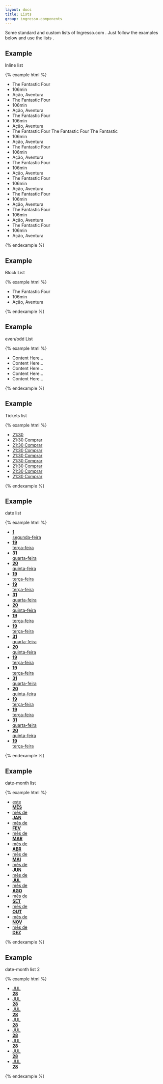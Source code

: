 ```yaml
---
layout: docs
title: Lists 
group: ingresso-components
---
```


Some standard and custom lists of Ingresso.com . Just follow the examples below and use the lists .

## Example
Inline list

{% example html %}

<ul class="list-type01">
  <li class="lt-tp01-it">The Fantastic Four</li>
  <li class="lt-tp01-it">106min</li>
  <li class="lt-tp01-it">Ação, Aventura</li>
  <li class="lt-tp01-it">The Fantastic Four</li>
  <li class="lt-tp01-it">106min</li>
  <li class="lt-tp01-it">Ação, Aventura</li>
  <li class="lt-tp01-it">The Fantastic Four</li>
  <li class="lt-tp01-it">106min</li>
  <li class="lt-tp01-it">Ação, Aventura</li>
  <li class="lt-tp01-it">The Fantastic Four The Fantastic Four The Fantastic</li>
  <li class="lt-tp01-it">106min</li>
  <li class="lt-tp01-it">Ação, Aventura</li>
  <li class="lt-tp01-it">The Fantastic Four</li>
  <li class="lt-tp01-it">106min</li>
  <li class="lt-tp01-it">Ação, Aventura</li>
  <li class="lt-tp01-it">The Fantastic Four</li>
  <li class="lt-tp01-it">106min</li>
  <li class="lt-tp01-it">Ação, Aventura</li>
  <li class="lt-tp01-it">The Fantastic Four</li>
  <li class="lt-tp01-it">106min</li>
  <li class="lt-tp01-it">Ação, Aventura</li>
  <li class="lt-tp01-it">The Fantastic Four</li>
  <li class="lt-tp01-it">106min</li>
  <li class="lt-tp01-it">Ação, Aventura</li>
  <li class="lt-tp01-it">The Fantastic Four</li>
  <li class="lt-tp01-it">106min</li>
  <li class="lt-tp01-it">Ação, Aventura</li>
  <li class="lt-tp01-it">The Fantastic Four</li>
  <li class="lt-tp01-it">106min</li>
  <li class="lt-tp01-it">Ação, Aventura</li>
</ul>

{% endexample %}

## Example
Block List

{% example html %}

<ul class="list-type02">
  <li class="lt-tp02-it">The Fantastic Four</li>
  <li class="lt-tp02-it">106min</li>
  <li class="lt-tp02-it">Ação, Aventura</li>
</ul>

{% endexample %}

## Example
even/odd List

{% example html %}

<ul class="list-type03">
  <li class="lt-tp03-it">
     Content Here...
  </li>
  <li class="lt-tp03-it">
     Content Here...
  </li>
  <li class="lt-tp03-it">
     Content Here...
  </li>
  <li class="lt-tp03-it">
     Content Here...
  </li>
  <li class="lt-tp03-it">
     Content Here...
  </li>
</ul>

{% endexample %}

## Example

Tickets list

{% example html %}

<ul class="tickets-lt">
  <li class="tck-it is-disabled"><a href="" class="tck-lk"><time datetime="2015-06-19T21:30" title="19/06/2015 às 21:30h">21:30</time></a></li>
  <li class="tck-it">
    <a href="" class="tck-lk">
      <time datetime="2015-06-19T21:30" title="19/06/2015 às 21:30h">21:30</time>
      <span class="tck-buy">Comprar</span>
    </a>
  </li>
  <li class="tck-it">
    <a href="" class="tck-lk">
      <time datetime="2015-06-19T21:30" title="19/06/2015 às 21:30h">21:30</time>
      <span class="tck-buy">Comprar</span>
    </a>
  </li>
  <li class="tck-it">
    <a href="" class="tck-lk">
      <time datetime="2015-06-19T21:30" title="19/06/2015 às 21:30h">21:30</time>
      <span class="tck-buy">Comprar</span>
    </a>
  </li>
  <li class="tck-it">
    <a href="" class="tck-lk">
      <time datetime="2015-06-19T21:30" title="19/06/2015 às 21:30h">21:30</time>
      <span class="tck-buy">Comprar</span>
    </a>
  </li>
  <li class="tck-it">
    <a href="" class="tck-lk">
      <time datetime="2015-06-19T21:30" title="19/06/2015 às 21:30h">21:30</time>
      <span class="tck-buy">Comprar</span>
    </a>
  </li>
  <li class="tck-it">
    <a href="" class="tck-lk">
      <time datetime="2015-06-19T21:30" title="19/06/2015 às 21:30h">21:30</time>
      <span class="tck-buy">Comprar</span>
    </a>
  </li>
  <li class="tck-it">
    <a href="" class="tck-lk">
      <time datetime="2015-06-19T21:30" title="19/06/2015 às 21:30h">21:30</time>
      <span class="tck-buy">Comprar</span>
    </a>
  </li>
  <li class="tck-it">
    <a href="" class="tck-lk">
      <time datetime="2015-06-19T21:30" title="19/06/2015 às 21:30h">21:30</time>
      <span class="tck-buy">Comprar</span>
    </a>
  </li>

</ul>

{% endexample %}

## Example
date list

{% example html %}

<ul class="date-lt date-day-lt">
  <li class="date-it">
    <a href="" class="date-lk"><time datetime="19/06/2015" title="19/06/2015"><strong class="date-main-info">1</strong><br><span class="date-info">segunda-feira</span></time></a>
  </li>
  <li class="date-it is-selected">
    <a href="" class="date-lk"><time datetime="19/06/2015" title="19/06/2015"><strong class="date-main-info">19</strong><br><span class="date-info">terça-feira</span></time></a>
  </li>
  <li class="date-it">
    <a href="" class="date-lk"><time datetime="19/06/2015" title="19/06/2015"><strong class="date-main-info">31</strong><br><span class="date-info">quarta-feira</span></time></a>
  </li>
  <li class="date-it is-disabled">
    <a href="" class="date-lk"><time datetime="19/06/2015" title="19/06/2015"><strong class="date-main-info">20</strong><br><span class="date-info">quinta-feira</span></time></a>
  </li>
  <li class="date-it">
    <a href="" class="date-lk"><time datetime="19/06/2015" title="19/06/2015"><strong class="date-main-info">19</strong><br><span class="date-info">terça-feira</span></time></a>
  </li>
  <li class="date-it">
    <a href="" class="date-lk"><time datetime="19/06/2015" title="19/06/2015"><strong class="date-main-info">19</strong><br><span class="date-info">terça-feira</span></time></a>
  </li>
  <li class="date-it">
    <a href="" class="date-lk"><time datetime="19/06/2015" title="19/06/2015"><strong class="date-main-info">31</strong><br><span class="date-info">quarta-feira</span></time></a>
  </li>
  <li class="date-it is-disabled">
    <a href="" class="date-lk"><time datetime="19/06/2015" title="19/06/2015"><strong class="date-main-info">20</strong><br><span class="date-info">quinta-feira</span></time></a>
  </li>
  <li class="date-it">
    <a href="" class="date-lk"><time datetime="19/06/2015" title="19/06/2015"><strong class="date-main-info">19</strong><br><span class="date-info">terça-feira</span></time></a>
  </li>
  <li class="date-it">
    <a href="" class="date-lk"><time datetime="19/06/2015" title="19/06/2015"><strong class="date-main-info">19</strong><br><span class="date-info">terça-feira</span></time></a>
  </li>
  <li class="date-it">
    <a href="" class="date-lk"><time datetime="19/06/2015" title="19/06/2015"><strong class="date-main-info">31</strong><br><span class="date-info">quarta-feira</span></time></a>
  </li>
  <li class="date-it is-disabled">
    <a href="" class="date-lk"><time datetime="19/06/2015" title="19/06/2015"><strong class="date-main-info">20</strong><br><span class="date-info">quinta-feira</span></time></a>
  </li>
  <li class="date-it">
    <a href="" class="date-lk"><time datetime="19/06/2015" title="19/06/2015"><strong class="date-main-info">19</strong><br><span class="date-info">terça-feira</span></time></a>
  </li>
  <li class="date-it">
    <a href="" class="date-lk"><time datetime="19/06/2015" title="19/06/2015"><strong class="date-main-info">19</strong><br><span class="date-info">terça-feira</span></time></a>
  </li>
  <li class="date-it">
    <a href="" class="date-lk"><time datetime="19/06/2015" title="19/06/2015"><strong class="date-main-info">31</strong><br><span class="date-info">quarta-feira</span></time></a>
  </li>
  <li class="date-it is-disabled">
    <a href="" class="date-lk"><time datetime="19/06/2015" title="19/06/2015"><strong class="date-main-info">20</strong><br><span class="date-info">quinta-feira</span></time></a>
  </li>
  <li class="date-it">
    <a href="" class="date-lk"><time datetime="19/06/2015" title="19/06/2015"><strong class="date-main-info">19</strong><br><span class="date-info">terça-feira</span></time></a>
  </li>
  <li class="date-it">
    <a href="" class="date-lk"><time datetime="19/06/2015" title="19/06/2015"><strong class="date-main-info">19</strong><br><span class="date-info">terça-feira</span></time></a>
  </li>
  <li class="date-it">
    <a href="" class="date-lk"><time datetime="19/06/2015" title="19/06/2015"><strong class="date-main-info">31</strong><br><span class="date-info">quarta-feira</span></time></a>
  </li>
  <li class="date-it is-disabled">
    <a href="" class="date-lk"><time datetime="19/06/2015" title="19/06/2015"><strong class="date-main-info">20</strong><br><span class="date-info">quinta-feira</span></time></a>
  </li>
  <li class="date-it">
    <a href="" class="date-lk"><time datetime="19/06/2015" title="19/06/2015"><strong class="date-main-info">19</strong><br><span class="date-info">terça-feira</span></time></a>
  </li>
</ul>

{% endexample %}


## Example
date-month list

{% example html %}

<ul class="date-lt date-month-lt">
  <li class="date-it is-selected">
    <a href="" class="date-lk"><time datetime="2015-07" title="2015-07"><span class="date-info">este</span><br><strong class="date-main-info">MÊS</strong></time></a>
  </li>
  <li class="date-it">
    <a href="" class="date-lk"><time datetime="2015-07" title="2015-07"><span class="date-info">mês de</span><br><strong class="date-main-info">JAN</strong></time></a>
  </li>
  <li class="date-it">
    <a href="" class="date-lk"><time datetime="2015-07" title="2015-07"><span class="date-info">mês de</span><br><strong class="date-main-info">FEV</strong></time></a>
  </li>
  <li class="date-it is-disabled">
    <a href="" class="date-lk"><time datetime="2015-07" title="2015-07"><span class="date-info">mês de</span><br><strong class="date-main-info">MAR</strong></time></a>
  </li>
  <li class="date-it">
    <a href="" class="date-lk"><time datetime="2015-07" title="2015-07"><span class="date-info">mês de</span><br><strong class="date-main-info">ABR</strong></time></a>
  </li>
  <li class="date-it">
    <a href="" class="date-lk"><time datetime="2015-07" title="2015-07"><span class="date-info">mês de</span><br><strong class="date-main-info">MAI</strong></time></a>
  </li>
  <li class="date-it">
    <a href="" class="date-lk"><time datetime="2015-07" title="2015-07"><span class="date-info">mês de</span><br><strong class="date-main-info">JUN</strong></time></a>
  </li>
  <li class="date-it">
    <a href="" class="date-lk"><time datetime="2015-07" title="2015-07"><span class="date-info">mês de</span><br><strong class="date-main-info">JUL</strong></time></a>
  </li>
  <li class="date-it">
    <a href="" class="date-lk"><time datetime="2015-07" title="2015-07"><span class="date-info">mês de</span><br><strong class="date-main-info">AGO</strong></time></a>
  </li>
  <li class="date-it">
    <a href="" class="date-lk"><time datetime="2015-07" title="2015-07"><span class="date-info">mês de</span><br><strong class="date-main-info">SET</strong></time></a>
  </li>
  <li class="date-it">
    <a href="" class="date-lk"><time datetime="2015-07" title="2015-07"><span class="date-info">mês de</span><br><strong class="date-main-info">OUT</strong></time></a>
  </li>
  <li class="date-it">
    <a href="" class="date-lk"><time datetime="2015-07" title="2015-07"><span class="date-info">mês de</span><br><strong class="date-main-info">NOV</strong></time></a>
  </li>
  <li class="date-it">
    <a href="" class="date-lk"><time datetime="2015-07" title="2015-07"><span class="date-info">mês de</span><br><strong class="date-main-info">DEZ</strong></time></a>
  </li>
</ul>

{% endexample %}

## Example
date-month list 2

{% example html %}

<ul class="date-lt date-month-lt2">
  <li class="date-it is-selected">
    <a href="" class="date-lk">
      <time datetime="28/07/2016" title="2015-07">
        <span class="date-info">JUL</span><br>
        <strong class="date-main-info">28</strong>
      </time>
    </a>
  </li>
  <li class="date-it is-selected">
    <a href="" class="date-lk">
      <time datetime="28/07/2016" title="2015-07">
        <span class="date-info">JUL</span><br>
        <strong class="date-main-info">28</strong>
      </time>
    </a>
  </li>
  <li class="date-it is-selected">
    <a href="" class="date-lk">
      <time datetime="28/07/2016" title="2015-07">
        <span class="date-info">JUL</span><br>
        <strong class="date-main-info">28</strong>
      </time>
    </a>
  </li>
  <li class="date-it is-selected">
    <a href="" class="date-lk">
      <time datetime="28/07/2016" title="2015-07">
        <span class="date-info">JUL</span><br>
        <strong class="date-main-info">28</strong>
      </time>
    </a>
  </li>
  <li class="date-it is-selected">
    <a href="" class="date-lk">
      <time datetime="28/07/2016" title="2015-07">
        <span class="date-info">JUL</span><br>
        <strong class="date-main-info">28</strong>
      </time>
    </a>
  </li>
  <li class="date-it is-selected">
    <a href="" class="date-lk">
      <time datetime="28/07/2016" title="2015-07">
        <span class="date-info">JUL</span><br>
        <strong class="date-main-info">28</strong>
      </time>
    </a>
  </li>
  <li class="date-it is-selected">
    <a href="" class="date-lk">
      <time datetime="28/07/2016" title="2015-07">
        <span class="date-info">JUL</span><br>
        <strong class="date-main-info">28</strong>
      </time>
    </a>
  </li>
  <li class="date-it is-selected">
    <a href="" class="date-lk">
      <time datetime="28/07/2016" title="2015-07">
        <span class="date-info">JUL</span><br>
        <strong class="date-main-info">28</strong>
      </time>
    </a>
  </li>
</ul>

{% endexample %}

